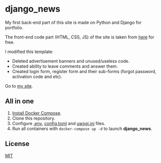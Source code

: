 # django_news

My first back-end part of this site is made on Python and Django for portfolio.

The front-end code part (HTML, CSS, JS) of the site is taken from [here](https://colorlib.com/wp/template/callie/) for free.

I modified this template:

* Deleted advertisement banners and unused/useless code.
* Created ability to leave comments and answer them.
* Created login form, register form and their sub-forms (forgot password, activation code and etc).

Go to [my site](https://www.fra1t.me/).

## All in one

  1. [Install Docker Compose](https://docs.docker.com/compose/install/).
   2. Clone this repository.
   3. Configure [.env](.env), [config.toml](config.toml) and [uwsgi.ini](uwsgi.ini) files.
   4. Run all containers with `docker-compose up -d`  to launch **django_news**.

## License
[MIT](LICENSE)
